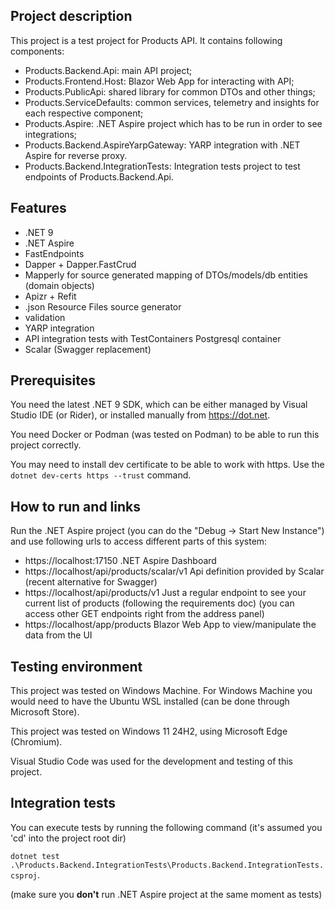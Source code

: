 ## Project description
This project is a test project for Products API.
It contains following components:
- Products.Backend.Api: main API project;
- Products.Frontend.Host: Blazor Web App for interacting with API;
- Products.PublicApi: shared library for common DTOs and other things;
- Products.ServiceDefaults: common services, telemetry and insights for each respective component;
- Products.Aspire: .NET Aspire project which has to be run in order to see integrations;
- Products.Backend.AspireYarpGateway: YARP integration with .NET Aspire for reverse proxy.
- Products.Backend.IntegrationTests: Integration tests project to test endpoints of Products.Backend.Api.

## Features
- .NET 9
- .NET Aspire
- FastEndpoints
- Dapper + Dapper.FastCrud
- Mapperly for source generated mapping of DTOs/models/db entities (domain objects)
- Apizr + Refit
- .json Resource Files source generator
- validation
- YARP integration
- API integration tests with TestContainers Postgresql container
- Scalar (Swagger replacement)

## Prerequisites
You need the latest .NET 9 SDK, which can be either managed by Visual Studio IDE (or Rider), or installed manually from https://dot.net.

You need Docker or Podman (was tested on Podman) to be able to run this project correctly.

You may need to install dev certificate to be able to work with https. Use the ```dotnet dev-certs https --trust``` command.

## How to run and links
Run the .NET Aspire project (you can do the "Debug -> Start New Instance") and use following urls to access different parts of this system:
- https://localhost:17150  .NET Aspire Dashboard
- https://localhost/api/products/scalar/v1  Api definition provided by Scalar (recent alternative for Swagger)
- https://localhost/api/products/v1  Just a regular endpoint to see your current list of products (following the requirements doc) (you can access other GET endpoints right from the address panel)
- https://localhost/app/products  Blazor Web App to view/manipulate the data from the UI

## Testing environment
This project was tested on Windows Machine. For Windows Machine you would need to have the Ubuntu WSL installed (can be done through Microsoft Store).

This project was tested on Windows 11 24H2, using Microsoft Edge (Chromium).

Visual Studio Code was used for the development and testing of this project.

## Integration tests
You can execute tests by running the following command (it's assumed you 'cd' into the project root dir)

```dotnet test .\Products.Backend.IntegrationTests\Products.Backend.IntegrationTests.csproj```.

(make sure you **don't** run .NET Aspire project at the same moment as tests)

